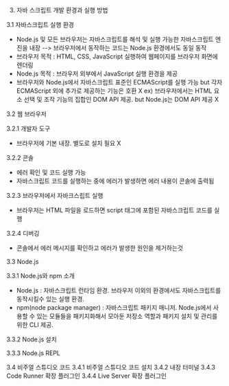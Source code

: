 3. 자바 스크립트 개발 환경과 실행 방법

3.1 자바스크립트 실행 환경
- Node.js 및 모든 브라우저는 자바스크립트를 해석 및 실행 가능한 자바스크립트 엔진을 내장
	--> 브라우저에서 동작하는 코드는 Node.js 환경에서도 동일 동작
- 브라우저 목적 : HTML, CSS, JavaScript 실행하여 웹페이지를 브라우저 화면에 렌더링
- Node.js 목적 : 브라우저 외부에서 JavaScript 실행 환경을 제공
- 브라우저와 Node.js에서 자바스크립트 표준인 ECMAScript를 실행 가능
	but 각자 ECMAScript 외에 추가로 제공하는 기능은 호환 X
	ex) 브라우저에서는 HTML 요소 선택 및 조작 기능의 집합인 DOM API 제공.
		but Node.js는 DOM API 제공 X

3.2 웹 브라우저

3.2.1 개발자 도구
- 브라우저에 기본 내장. 별도로 설치 필요 X

3.2.2 콘솔
- 에러 확인 및 코드 실행 가능
- 자바스크립트 코드를 실행하는 중에 에러가 발생하면 에러 내용이 콘솔에 출력됨

3.2.3 브라우저에서 자바크스립트 실행
- 브라우저는 HTML 파일을 로드하면 script 태그에 포함된 자바스크립트 코드를 실행

3.2.4 디버깅
- 콘솔에서 에러 메시지를 확인하고 에러가 발생한 원인을 제거하는것

3.3 Node.js

3.3.1 Node.js와 npm 소개
- Node.js : 자바스크립트 런타임 환경. 브라우저 이외의 환경에서도 자바스크립트를 동작시킬수 있는 실행 환경.
- npm(node package manager) : 자바스크립트 패키지 매니저. Node.js에서 사용할 수 있는 모듈들을 패키지화해서 모아둔 저장소 역할과 패키지 설치 및 관리를 위한 CLI 제공.

3.3.2 Node.js 설치

3.3.3 Node.js REPL

3.4 비주얼 스튜디오 코드
3.4.1 비주얼 스튜디오 코드 설치
3.4.2 내장 터미널
3.4.3 Code Runner 확장 플러그인
3.4.4 Live Server 확장 플러그인